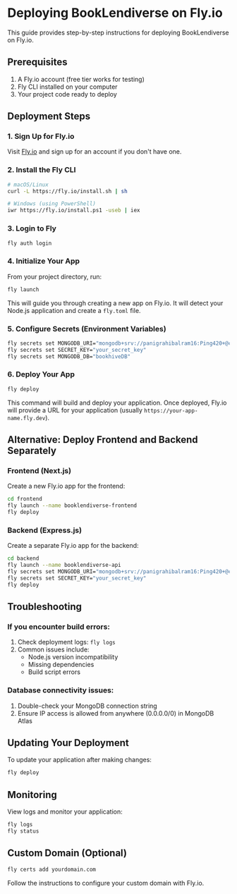 # Deploying BookLendiverse on Fly.io

This guide provides step-by-step instructions for deploying BookLendiverse on Fly.io.

## Prerequisites

1. A Fly.io account (free tier works for testing)
2. Fly CLI installed on your computer
3. Your project code ready to deploy

## Deployment Steps

### 1. Sign Up for Fly.io

Visit [Fly.io](https://fly.io/) and sign up for an account if you don't have one.

### 2. Install the Fly CLI

```bash
# macOS/Linux
curl -L https://fly.io/install.sh | sh

# Windows (using PowerShell)
iwr https://fly.io/install.ps1 -useb | iex
```

### 3. Login to Fly

```bash
fly auth login
```

### 4. Initialize Your App

From your project directory, run:

```bash
fly launch
```

This will guide you through creating a new app on Fly.io. It will detect your Node.js application and create a `fly.toml` file.

### 5. Configure Secrets (Environment Variables)

```bash
fly secrets set MONGODB_URI="mongodb+srv://panigrahibalram16:Ping420+@cluster0.ne7hd.mongodb.net/bookhiveDB"
fly secrets set SECRET_KEY="your_secret_key"
fly secrets set MONGODB_DB="bookhiveDB"
```

### 6. Deploy Your App

```bash
fly deploy
```

This command will build and deploy your application. Once deployed, Fly.io will provide a URL for your application (usually `https://your-app-name.fly.dev`).

## Alternative: Deploy Frontend and Backend Separately

### Frontend (Next.js)

Create a new Fly.io app for the frontend:

```bash
cd frontend
fly launch --name booklendiverse-frontend
fly deploy
```

### Backend (Express.js)

Create a separate Fly.io app for the backend:

```bash
cd backend
fly launch --name booklendiverse-api
fly secrets set MONGODB_URI="mongodb+srv://panigrahibalram16:Ping420+@cluster0.ne7hd.mongodb.net/bookhiveDB"
fly secrets set SECRET_KEY="your_secret_key"
fly deploy
```

## Troubleshooting

### If you encounter build errors:

1. Check deployment logs: `fly logs`
2. Common issues include:
   - Node.js version incompatibility
   - Missing dependencies
   - Build script errors

### Database connectivity issues:

1. Double-check your MongoDB connection string
2. Ensure IP access is allowed from anywhere (0.0.0.0/0) in MongoDB Atlas

## Updating Your Deployment

To update your application after making changes:

```bash
fly deploy
```

## Monitoring

View logs and monitor your application:

```bash
fly logs
fly status
```

## Custom Domain (Optional)

```bash
fly certs add yourdomain.com
```

Follow the instructions to configure your custom domain with Fly.io. 